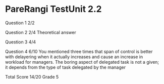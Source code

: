 # PareRangi TestUnit 2.2

Question 1      2/2

Question 2      2/4
                Theoretical answer

Question 3      4/4

Question 4      6/10
                You mentioned three times that span of control is better with
                delayering when it actually increases and cause an increase
                in workload for managers. The boring aspect of delegated task
                is not a given; it depends from the type of task delegated
                by the manager

Total Score     14/20 Grade 5

